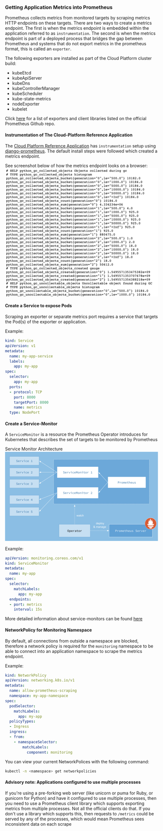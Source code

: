 ### Getting Application Metrics into Prometheus

Prometheus collects metrics from monitored targets by scraping metrics HTTP endpoints on these targets. There are two ways to create a metrics endpoint. The first is when the metrics endpoint is embedded within the application referred to as `instrumentation`. The second is when the metrics endpoint is part of a deployed process that bridges the gap between Prometheus and systems that do not export metrics in the prometheus format, this is called an `exporter`.

The following exporters are installed as part of the Cloud Platform cluster build:

- kubeEtcd
- kubeApiServer
- kubeDns
- kubeControllerManager
- kubeScheduler
- kube-state-metrics
- nodeExporter
- kubelet

Click [here](https://github.com/prometheus/docs/blob/master/content/docs/instrumenting/exporters.md) for a list of exporters and client libraries listed on the official Prometheus Github repo.


#### Instrumentation of The Cloud-Platform Reference Application
The [Cloud Platform Reference Application](https://github.com/ministryofjustice/cloud-platform-reference-app) has `instrumentation` setup using [django-prometheus](https://github.com/korfuri/django-prometheus). The default install steps were followed which created a metrics endpoint.

See screenshot below of how the metrics endpoint looks on a browser:
![Image of metrics](https://raw.githubusercontent.com/ministryofjustice/cloud-platform-user-docs/master/images/metrics-endpoint.png)


#### Create a Service to expose Pods

Scraping an exporter or separate metrics port requires a service that targets the Pod(s) of the exporter or application.

Example:

```yaml
kind: Service
apiVersion: v1
metadata:
  name: my-app-service
  labels:
    app: my-app
spec:
  selector:
    app: my-app
  ports:
  - protocol: TCP
    port: 8000
    targetPort: 8000
    name: metrics
  type: NodePort
```

#### Create a Service-Monitor
A `ServiceMonitor` is a resource the Prometheus Operator introduces for Kubernetes that describes the set of targets to be monitored by Prometheus

Service Monitor Architecture
![Image of Service-Monitor Architecture](https://raw.githubusercontent.com/ministryofjustice/cloud-platform-user-docs/master/images/service-monitor-arch.png)


Example:

```yaml
apiVersion: monitoring.coreos.com/v1
kind: ServiceMonitor
metadata:
  name: my-app
spec:
  selector:
    matchLabels:
      app: my-app
  endpoints:
  - port: metrics
    interval: 15s
```

More detailed information about service-monitors can be found [here](https://github.com/coreos/prometheus-operator/blob/master/Documentation/user-guides/running-exporters.md)

#### NetworkPolicy for Monitoring Namespace

By default, all connections from outside a namespace are blocked, therefore a network policy is required for the `monitoring` namespace to be able to connect into an application namespace to scrape the metrics endpoint.

Example:

```yaml
kind: NetworkPolicy
apiVersion: networking.k8s.io/v1
metadata:
  name: allow-prometheus-scraping
  namespace: my-app-namespace
spec:
  podSelector:
    matchLabels:
      app: my-app
  policyTypes:
  - Ingress
  ingress:
  - from:
    - namespaceSelector:
        matchLabels:
          component: monitoring
```
You can view your current NetworkPolices with the following command:

```sh
kubectl -n <namespace> get networkpolicies
```

#### Advisory note: Applications configured to use multiple processes

If you're using a pre-forking web server (like unicorn or puma for Ruby, or gunicorn for Python) and have it configured to use multiple processes, then you need to use a Prometheus client library which supports exporting metrics from multiple processes. Not all the official clients do that. If you don't use a library which supports this, then requests to `/metrics` could be served by any of the processes, which would mean Prometheus sees inconsistent data on each scrape
